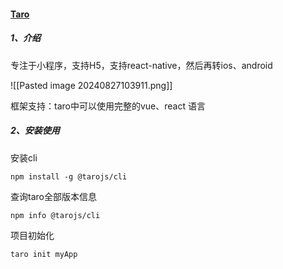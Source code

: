 #### [Taro](https://docs.taro.zone/docs/)
##### 1、介绍
专注于小程序，支持H5，支持react-native，然后再转ios、android

![[Pasted image 20240827103911.png]]

框架支持：taro中可以使用完整的vue、react 语言

##### 2、安装使用
安装cli 
```
npm install -g @tarojs/cli
```
查询taro全部版本信息
```
npm info @tarojs/cli
```
项目初始化
```
taro init myApp
```
